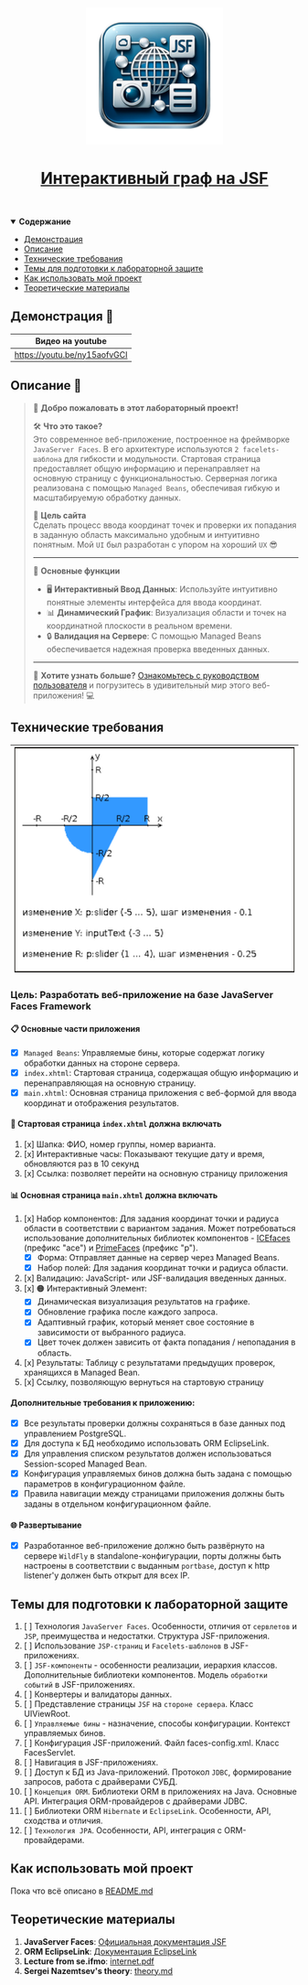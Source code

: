 <!-- Вот основной логотип и имя вашего проекта -->

<p align="center">
  <a href="resources/MVC.png">
    <picture>
      <img src="resources/logo.png" height="240">
    </picture>
    <h1 align="center">Интерактивный граф на JSF</h1>
  </a>
</p>

<!-- Вот несколько классных меток для вашего проекта, удалите те, которые вам не нужны -->

<p align="center">
  <a aria-label="Английская версия" href="./README.md">
    <img alt="" src="https://img.shields.io/badge/translation-EU-red?style=for-the-badge">
  </a>
</p>

<details open>
   <summary><b>Содержание</b></summary>

- [Демонстрация](#demo)
- [Описание](#descr)
- [Технические требования](#requirements)
- [Темы для подготовки к лабораторной защите](#defense)
- [Как использовать мой проект](#user-manual)
- [Теоретические материалы](#theoretical-materials)

</details>

<a id="demo"></a>

## Демонстрация 🎥

| Видео на youtube |
|------------------------|
|https://youtu.be/ny15aofvGCI|

<a id="descr"></a>

## Описание 📝

> 👋 **Добро пожаловать в этот лабораторный проект!**
>
> 🛠 **Что это такое?**  
> Это современное веб-приложение, построенное на фреймворке `JavaServer Faces`. В его архитектуре используются `2 facelets-шаблона` для гибкости и модульности. Стартовая страница предоставляет общую информацию и перенаправляет на основную страницу с функциональностью. Серверная логика реализована с помощью `Managed Beans`, обеспечивая гибкую и масштабируемую обработку данных.
>
> 🎯 **Цель сайта**  
> Сделать процесс ввода координат точек и проверки их попадания в заданную область максимально удобным и интуитивно понятным. Мой `UI` был разработан с упором на хороший `UX` 😎
>
> ---
>
> 📌 **Основные функции**
>
> - 🖥 **Интерактивный Ввод Данных**: Используйте интуитивно понятные элементы интерфейса для ввода координат.
> - 📊 **Динамический График**: Визуализация области и точек на координатной плоскости в реальном времени.
> - 🔒 **Валидация на Сервере**: С помощью Managed Beans обеспечивается надежная проверка введенных данных.
>
> ---
>
> 🚀 **Хотите узнать больше?** [Ознакомьтесь с руководством пользователя](#user-manual) и погрузитесь в удивительный мир этого веб-приложения! 💻

<a id="requirements"></a>

## Технические требования

|![graph](resources/graph.png)|
|-----------------------------|

### Цель: Разработать веб-приложение на базе JavaServer Faces Framework

#### 📋 Основные части приложения

- [x] `Managed Beans`: Управляемые бины, которые содержат логику обработки данных на стороне сервера.
- [x] `index.xhtml`: Стартовая страница, содержащая общую информацию и перенаправляющая на основную страницу.
- [x] `main.xhtml`: Основная страница приложения с веб-формой для ввода координат и отображения результатов.

#### 🎨 Стартовая страница `index.xhtml` должна включать

1. [x] Шапка: ФИО, номер группы, номер варианта.
2. [x] Интерактивные часы: Показывают текущие дату и время, обновляются раз в 10 секунд
3. [x] Ссылка: позволяет перейти на основную страницу приложения

#### 📊 Основная страница `main.xhtml` должна включать

1. [x] Набор компонентов: Для задания координат точки и радиуса области в соответствии с вариантом задания. Может потребоваться использование дополнительных библиотек компонентов - [ICEfaces](http://www.icesoft.org/java/projects/ICEfaces/overview.jsf) (префикс "ace") и [PrimeFaces](http://www.primefaces.org/) (префикс "p").
    - [x] Форма: Отправляет данные на сервер через Managed Beans.
    - [x] Набор полей: Для задания координат точки и радиуса области.
2. [x] Валидацию: JavaScript- или JSF-валидация введенных данных.
3. [x] 🟠 Интерактивный Элемент:
    - [x] Динамическая визуализация результатов на графике.
    - [x] Обновление графика после каждого запроса.
    - [x] Адаптивный график, который меняет свое состояние в зависимости от выбранного радиуса.
    - [x] Цвет точек должен зависить от факта попадания / непопадания в область.
4. [x] Результаты: Таблицу с результатами предыдущих проверок, хранящихся в Managed Bean.
5. [x] Ссылку, позволяющую вернуться на стартовую страницу

#### Дополнительные требования к приложению:

- [x] Все результаты проверки должны сохраняться в базе данных под управлением PostgreSQL.
- [x] Для доступа к БД необходимо использовать ORM EclipseLink.
- [x] Для управления списком результатов должен использоваться Session-scoped Managed Bean.
- [x] Конфигурация управляемых бинов должна быть задана с помощью параметров в конфигурационном файле.
- [x] Правила навигации между страницами приложения должны быть заданы в отдельном конфигурационном файле.

#### 🌐 Развертывание

- [x] Разработанное веб-приложение должно быть развёрнуто на сервере `WildFly` в standalone-конфигурации, порты должны быть настроены в соответствии с выданным `portbase`, доступ к http listener'у должен быть открыт для всех IP.

<a id="defense"></a>

## Темы для подготовки к лабораторной защите

1. [ ] Технология `JavaServer Faces`. Особенности, отличия от `сервлетов` и `JSP`, преимущества и недостатки. Структура JSF-приложения.
2. [ ] Использование `JSP-страниц` и `Facelets-шаблонов` в JSF-приложениях.
3. [ ] `JSF-компоненты` - особенности реализации, иерархия классов. Дополнительные библиотеки компонентов. Модель `обработки событий` в JSF-приложениях.
4. [ ] Конвертеры и валидаторы данных.
5. [ ] Представление страницы `JSF` на `стороне сервера`. Класс UIViewRoot.
6. [ ] `Управляемые бины` - назначение, способы конфигурации. Контекст управляемых бинов.
7. [ ] Конфигурация JSF-приложений. Файл faces-config.xml. Класс FacesServlet.
8. [ ] Навигация в JSF-приложениях.
9. [ ] Доступ к БД из Java-приложений. Протокол `JDBC`, формирование запросов, работа с драйверами СУБД.
10. [ ] `Концепция ORM`. Библиотеки ORM в приложениях на Java. Основные API. Интеграция ORM-провайдеров с драйверами JDBC.
11. [ ] Библиотеки ORM `Hibernate` и `EclipseLink`. Особенности, API, сходства и отличия.
12. [ ] `Технология JPA`. Особенности, API, интеграция с ORM-провайдерами.

<a id="user-manual"></a>

## Как использовать мой проект

Пока что всё описано в [README.md](./README.md)

<a id="theory"></a>

## Теоретические материалы

1. **JavaServer Faces**: [Официальная документация JSF](https://docs.oracle.com/javaee/7/tutorial/jsf-intro.htm)
2. **ORM EclipseLink**: [Документация EclipseLink](https://www.eclipse.org/eclipselink/documentation/)
3. **Lecture from se.ifmo**: [internet.pdf](https://se.ifmo.ru/~s367837/internet.pdf)
4. **Sergei Nazemtsev's theory**: [theory.md](https://github.com/web-labs/Web-Lab-3/blob/main/theory.md)
